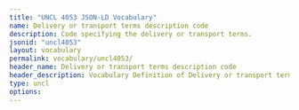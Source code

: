 ```yaml
---
title: "UNCL 4053 JSON-LD Vocabulary"
name: Delivery or transport terms description code
description: Code specifying the delivery or transport terms.
jsonid: "uncl4053"
layout: vocabulary
permalink: vocabulary/uncl4053/
header_name: Delivery or transport terms description code
header_description: Vocabulary Definition of Delivery or transport terms description code semantics in HTML format. JSON-LD format is available at [uncl4053.jsonld](https://edi3.org/vocabulary/uncl4053.jsonld)
type: uncl
options:
---
```

